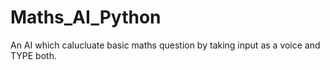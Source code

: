 # Maths_AI_Python
An AI which calucluate basic maths question by taking input as a voice and TYPE both.
